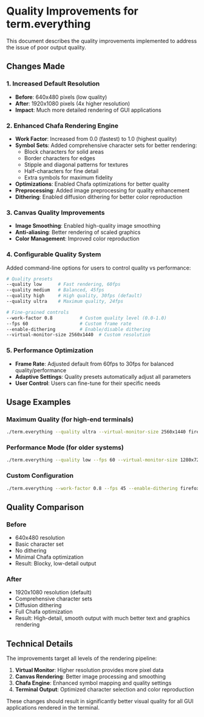 # Quality Improvements for term.everything

This document describes the quality improvements implemented to address the issue of poor output quality.

## Changes Made

### 1. Increased Default Resolution
- **Before**: 640x480 pixels (low quality)
- **After**: 1920x1080 pixels (4x higher resolution)
- **Impact**: Much more detailed rendering of GUI applications

### 2. Enhanced Chafa Rendering Engine
- **Work Factor**: Increased from 0.0 (fastest) to 1.0 (highest quality)
- **Symbol Sets**: Added comprehensive character sets for better rendering:
  - Block characters for solid areas
  - Border characters for edges
  - Stipple and diagonal patterns for textures
  - Half-characters for fine detail
  - Extra symbols for maximum fidelity
- **Optimizations**: Enabled Chafa optimizations for better quality
- **Preprocessing**: Added image preprocessing for quality enhancement
- **Dithering**: Enabled diffusion dithering for better color reproduction

### 3. Canvas Quality Improvements
- **Image Smoothing**: Enabled high-quality image smoothing
- **Anti-aliasing**: Better rendering of scaled graphics
- **Color Management**: Improved color reproduction

### 4. Configurable Quality System
Added command-line options for users to control quality vs performance:

```bash
# Quality presets
--quality low      # Fast rendering, 60fps
--quality medium   # Balanced, 45fps  
--quality high     # High quality, 30fps (default)
--quality ultra    # Maximum quality, 24fps

# Fine-grained controls
--work-factor 0.8          # Custom quality level (0.0-1.0)
--fps 60                   # Custom frame rate
--enable-dithering         # Enable/disable dithering
--virtual-monitor-size 2560x1440  # Custom resolution
```

### 5. Performance Optimization
- **Frame Rate**: Adjusted default from 60fps to 30fps for balanced quality/performance
- **Adaptive Settings**: Quality presets automatically adjust all parameters
- **User Control**: Users can fine-tune for their specific needs

## Usage Examples

### Maximum Quality (for high-end terminals)
```bash
./term.everything --quality ultra --virtual-monitor-size 2560x1440 firefox
```

### Performance Mode (for older systems)
```bash
./term.everything --quality low --fps 60 --virtual-monitor-size 1280x720 firefox
```

### Custom Configuration
```bash
./term.everything --work-factor 0.8 --fps 45 --enable-dithering firefox
```

## Quality Comparison

### Before
- 640x480 resolution
- Basic character set
- No dithering
- Minimal Chafa optimization
- Result: Blocky, low-detail output

### After
- 1920x1080 resolution (default)
- Comprehensive character sets
- Diffusion dithering
- Full Chafa optimization
- Result: High-detail, smooth output with much better text and graphics rendering

## Technical Details

The improvements target all levels of the rendering pipeline:

1. **Virtual Monitor**: Higher resolution provides more pixel data
2. **Canvas Rendering**: Better image processing and smoothing
3. **Chafa Engine**: Enhanced symbol mapping and quality settings
4. **Terminal Output**: Optimized character selection and color reproduction

These changes should result in significantly better visual quality for all GUI applications rendered in the terminal.